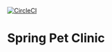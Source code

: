 [![CircleCI](https://circleci.com/gh/nursh/Spring-Pet-Clinic.svg?style=svg)](https://circleci.com/gh/nursh/Spring-Pet-Clinic)

# Spring Pet Clinic